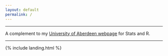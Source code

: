 ```yaml
---
layout: default
permalink: /
---
```


***
A complement to my [University of Aberdeen webpage](https://www.abdn.ac.uk/sbs/people/profiles/cornulier) for Stats and R.

***

{% include landing.html %}